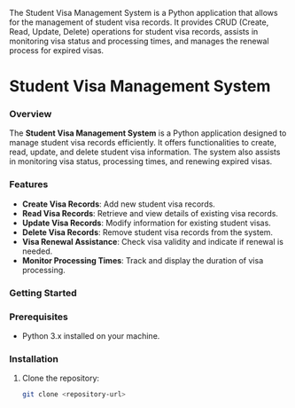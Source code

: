 The Student Visa Management System is a Python application that allows for the management of student visa records. It provides CRUD (Create, Read, Update, Delete) operations for student visa records, assists in monitoring visa status and processing times, and manages the renewal process for expired visas.
# Student Visa Management System

### Overview

The **Student Visa Management System** is a Python application designed to manage student visa records efficiently. It offers functionalities to create, read, update, and delete student visa information. The system also assists in monitoring visa status, processing times, and renewing expired visas.

### Features

- **Create Visa Records**: Add new student visa records.
- **Read Visa Records**: Retrieve and view details of existing visa records.
- **Update Visa Records**: Modify information for existing student visas.
- **Delete Visa Records**: Remove student visa records from the system.
- **Visa Renewal Assistance**: Check visa validity and indicate if renewal is needed.
- **Monitor Processing Times**: Track and display the duration of visa processing.

### Getting Started

### Prerequisites

- Python 3.x installed on your machine.

### Installation

1. Clone the repository:
   ```bash
   git clone <repository-url>

